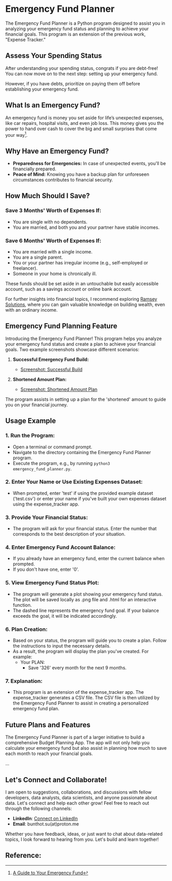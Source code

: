 # Emergency Fund Planner

The Emergency Fund Planner is a Python program designed to assist you in analyzing your emergency fund status and planning to achieve your financial goals. This program is an extension of the previous work, "Expense Tracker."

## Assess Your Spending Status

After understanding your spending status, congrats if you are debt-free! You can now move on to the next step: setting up your emergency fund.  

However, if you have debts, prioritize on paying them off before establishing your emergency fund.

## What Is an Emergency Fund?

An emergency fund is money you set aside for life’s unexpected expenses, like car repairs, hospital visits, and even job loss. This money gives you the power to hand over cash to cover the big and small surprises that come your way[^1^].

## Why Have an Emergency Fund?

- **Preparedness for Emergencies:** In case of unexpected events, you'll be financially prepared.
- **Peace of Mind:** Knowing you have a backup plan for unforeseen circumstances contributes to financial security.

## How Much Should I Save?

### Save 3 Months' Worth of Expenses If:

- You are single with no dependents.
- You are married, and both you and your partner have stable incomes.

### Save 6 Months' Worth of Expenses If:

- You are married with a single income.
- You are a single parent.
- You or your partner has irregular income (e.g., self-employed or freelancer).
- Someone in your home is chronically ill.

These funds should be set aside in an untouchable but easily accessible account, such as a savings account or online bank account.

For further insights into financial topics, I recommend exploring [Ramsey Solutions](https://www.ramseysolutions.com/), where you can gain valuable knowledge on building wealth, even with an ordinary income.


## Emergency Fund Planning Feature

Introducing the Emergency Fund Planner! This program helps you analyze your emergency fund status and create a plan to achieve your financial goals. Two example screenshots showcase different scenarios:

1. **Successful Emergency Fund Build:**
   - [Screenshot: Successful Build](https://github.com/suphawadeeth/expense_tracker/blob/master/emergency_fund/images/exceed_fund.png)

2. **Shortened Amount Plan:**
   - [Screenshot: Shortened Amount Plan](https://github.com/suphawadeeth/expense_tracker/blob/master/emergency_fund/images/shortened_fund.png)

The program assists in setting up a plan for the 'shortened' amount to guide you on your financial journey.

## Usage Example

### 1. Run the Program:

- Open a terminal or command prompt.
- Navigate to the directory containing the Emergency Fund Planner program.
- Execute the program, e.g., by running `python3 emergency_fund_planner.py`.

### 2. Enter Your Name or Use Existing Expenses Dataset:

- When prompted, enter 'test' if using the provided example dataset ('test.csv') or enter your name if you've built your own expenses dataset using the expense_tracker app.

### 3. Provide Your Financial Status:

- The program will ask for your financial status. Enter the number that corresponds to the best description of your situation. 

### 4. Enter Emergency Fund Account Balance:

- If you already have an emergency fund, enter the current balance when prompted. 
- If you don't have one, enter '0'.

### 5. View Emergency Fund Status Plot:

- The program will generate a plot showing your emergency fund status. The plot will be saved locally as .png file and .html for an interactive function.
- The dashed line represents the emergency fund goal. If your balance exceeds the goal, it will be indicated accordingly.

### 6. Plan Creation:

- Based on your status, the program will guide you to create a plan. Follow the instructions to input the necessary details.
- As a result, the program will display the plan you've created. For example:
    - Your PLAN:
      - Save '326' every month for the next 9 months.

### 7. Explanation:

- This program is an extension of the expense_tracker app. The expense_tracker generates a CSV file. The CSV file is then utilized by the Emergency Fund Planner to assist in creating a personalized emergency fund plan.

## Future Plans and Features

The Emergency Fund Planner is part of a larger initiative to build a comprehensive Budget Planning App. The app will not only help you calculate your emergency fund but also assist in planning how much to save each month to reach your financial goals.

...

## Let's Connect and Collaborate!

I am open to suggestions, collaborations, and discussions with fellow developers, data analysts, data scientists, and anyone passionate about data. Let's connect and help each other grow! Feel free to reach out through the following channels:

- **LinkedIn**: [Connect on LinkedIn](https://www.linkedin.com/in/bunthot/)
- **Email**: bunthot.su(at)proton.me

Whether you have feedback, ideas, or just want to chat about data-related topics, I look forward to hearing from you. Let's build and learn together!

## Reference:
[^1^]: [A Guide to Your Emergency Fund](https://www.ramseysolutions.com/saving/quick-guide-to-your-emergency-fund)

